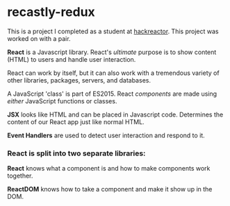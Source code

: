 # recastly-redux
This is a project I completed as a student at [hackreactor](http://hackreactor.com). This project was worked on with a pair.

**React** is a Javascript library. React's *ultimate* purpose is to show content (HTML) to users and handle user interaction.

React can work by itself, but it can also work with a tremendous variety of other libraries, packages, servers, and databases.

A JavaScript 'class' is part of ES2015. React *components* are made using *either* JavaScript functions or classes.

**JSX** looks like HTML and can be placed in Javascript code. Determines the content of our React app just like normal HTML.

**Event Handlers** are used to detect user interaction and respond to it.

### React is split into two separate libraries:

**React** knows what a component is and how to make components work together.

**ReactDOM** knows how to take a component and make it show up in the DOM.
